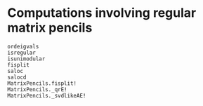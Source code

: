 # Computations involving regular matrix pencils

```@docs
ordeigvals
isregular
isunimodular
fisplit
saloc
salocd
MatrixPencils.fisplit!
MatrixPencils._qrE!
MatrixPencils._svdlikeAE!
```
